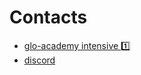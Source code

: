 # Contacts


- [glo-academy intensive :one:](https://study.up-skills.ru/teach/control/stream)
- [discord](https://discordapp.com/invite/WkuJgE2)
